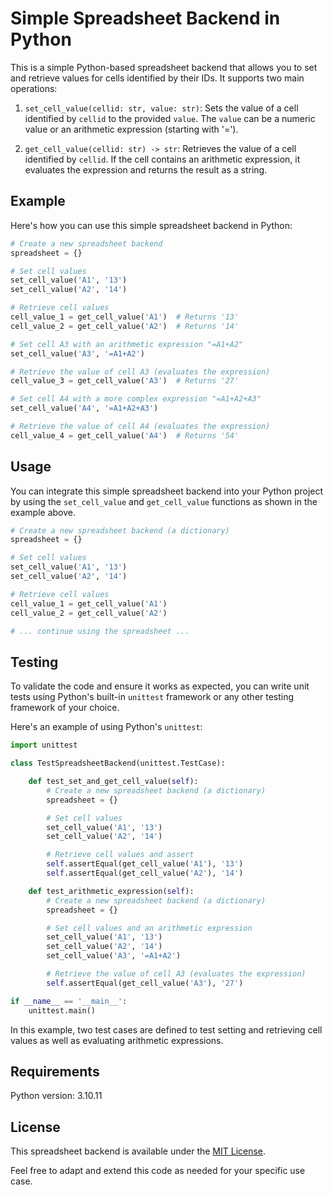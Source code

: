 
# Simple Spreadsheet Backend in Python

This is a simple Python-based spreadsheet backend that allows you to set and retrieve values for cells identified by their IDs. It supports two main operations:

1. `set_cell_value(cellid: str, value: str)`: Sets the value of a cell identified by `cellid` to the provided `value`. The `value` can be a numeric value or an arithmetic expression (starting with '=').

2. `get_cell_value(cellid: str) -> str`: Retrieves the value of a cell identified by `cellid`. If the cell contains an arithmetic expression, it evaluates the expression and returns the result as a string.

## Example

Here's how you can use this simple spreadsheet backend in Python:

```python
# Create a new spreadsheet backend
spreadsheet = {}

# Set cell values
set_cell_value('A1', '13')
set_cell_value('A2', '14')

# Retrieve cell values
cell_value_1 = get_cell_value('A1')  # Returns '13'
cell_value_2 = get_cell_value('A2')  # Returns '14'

# Set cell A3 with an arithmetic expression "=A1+A2"
set_cell_value('A3', '=A1+A2')

# Retrieve the value of cell A3 (evaluates the expression)
cell_value_3 = get_cell_value('A3')  # Returns '27'

# Set cell A4 with a more complex expression "=A1+A2+A3"
set_cell_value('A4', '=A1+A2+A3')

# Retrieve the value of cell A4 (evaluates the expression)
cell_value_4 = get_cell_value('A4')  # Returns '54'
```

## Usage

You can integrate this simple spreadsheet backend into your Python project by using the `set_cell_value` and `get_cell_value` functions as shown in the example above.

```python
# Create a new spreadsheet backend (a dictionary)
spreadsheet = {}

# Set cell values
set_cell_value('A1', '13')
set_cell_value('A2', '14')

# Retrieve cell values
cell_value_1 = get_cell_value('A1')
cell_value_2 = get_cell_value('A2')

# ... continue using the spreadsheet ...
```

## Testing

To validate the code and ensure it works as expected, you can write unit tests using Python's built-in `unittest` framework or any other testing framework of your choice.

Here's an example of using Python's `unittest`:

```python
import unittest

class TestSpreadsheetBackend(unittest.TestCase):

    def test_set_and_get_cell_value(self):
        # Create a new spreadsheet backend (a dictionary)
        spreadsheet = {}

        # Set cell values
        set_cell_value('A1', '13')
        set_cell_value('A2', '14')

        # Retrieve cell values and assert
        self.assertEqual(get_cell_value('A1'), '13')
        self.assertEqual(get_cell_value('A2'), '14')

    def test_arithmetic_expression(self):
        # Create a new spreadsheet backend (a dictionary)
        spreadsheet = {}

        # Set cell values and an arithmetic expression
        set_cell_value('A1', '13')
        set_cell_value('A2', '14')
        set_cell_value('A3', '=A1+A2')

        # Retrieve the value of cell A3 (evaluates the expression)
        self.assertEqual(get_cell_value('A3'), '27')

if __name__ == '__main__':
    unittest.main()
```

In this example, two test cases are defined to test setting and retrieving cell values as well as evaluating arithmetic expressions.

## Requirements
Python version: 3.10.11

## License

This spreadsheet backend is available under the [MIT License](LICENSE).

Feel free to adapt and extend this code as needed for your specific use case.
